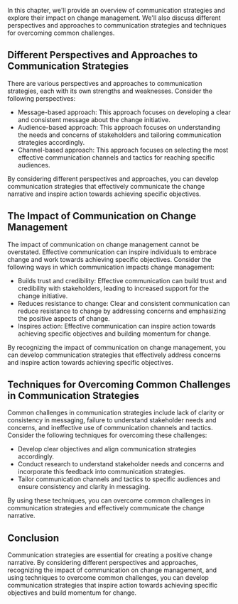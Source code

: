 
In this chapter, we'll provide an overview of communication strategies and explore their impact on change management. We'll also discuss different perspectives and approaches to communication strategies and techniques for overcoming common challenges.

Different Perspectives and Approaches to Communication Strategies
-----------------------------------------------------------------

There are various perspectives and approaches to communication strategies, each with its own strengths and weaknesses. Consider the following perspectives:

* Message-based approach: This approach focuses on developing a clear and consistent message about the change initiative.
* Audience-based approach: This approach focuses on understanding the needs and concerns of stakeholders and tailoring communication strategies accordingly.
* Channel-based approach: This approach focuses on selecting the most effective communication channels and tactics for reaching specific audiences.

By considering different perspectives and approaches, you can develop communication strategies that effectively communicate the change narrative and inspire action towards achieving specific objectives.

The Impact of Communication on Change Management
------------------------------------------------

The impact of communication on change management cannot be overstated. Effective communication can inspire individuals to embrace change and work towards achieving specific objectives. Consider the following ways in which communication impacts change management:

* Builds trust and credibility: Effective communication can build trust and credibility with stakeholders, leading to increased support for the change initiative.
* Reduces resistance to change: Clear and consistent communication can reduce resistance to change by addressing concerns and emphasizing the positive aspects of change.
* Inspires action: Effective communication can inspire action towards achieving specific objectives and building momentum for change.

By recognizing the impact of communication on change management, you can develop communication strategies that effectively address concerns and inspire action towards achieving specific objectives.

Techniques for Overcoming Common Challenges in Communication Strategies
-----------------------------------------------------------------------

Common challenges in communication strategies include lack of clarity or consistency in messaging, failure to understand stakeholder needs and concerns, and ineffective use of communication channels and tactics. Consider the following techniques for overcoming these challenges:

* Develop clear objectives and align communication strategies accordingly.
* Conduct research to understand stakeholder needs and concerns and incorporate this feedback into communication strategies.
* Tailor communication channels and tactics to specific audiences and ensure consistency and clarity in messaging.

By using these techniques, you can overcome common challenges in communication strategies and effectively communicate the change narrative.

Conclusion
----------

Communication strategies are essential for creating a positive change narrative. By considering different perspectives and approaches, recognizing the impact of communication on change management, and using techniques to overcome common challenges, you can develop communication strategies that inspire action towards achieving specific objectives and build momentum for change.

